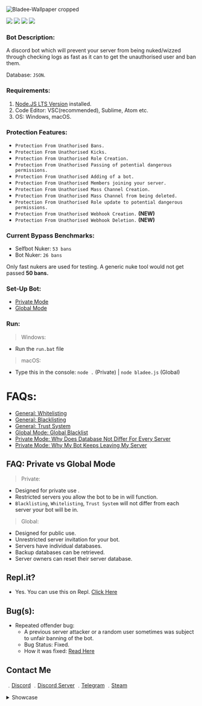 ![Bladee-Wallpaper cropped](https://user-images.githubusercontent.com/71920969/113473009-c3569480-945e-11eb-8857-3b02a514043f.jpg)

![](https://img.shields.io/github/downloads/17teen/Discord-Bladee-Server-Anti-Nuker/total?style=plastic&logo=appveyor?label=Downloads) ![](https://img.shields.io/github/watchers/17teen/Discord-Bladee-Server-Anti-Nuker?style=social) ![](https://img.shields.io/github/stars/17teen/Discord-Bladee-Server-Anti-Nuker?style=social) ![](https://img.shields.io/github/forks/17teen/Discord-Bladee-Server-Anti-Nuker?style=social)

### Bot Description:
A discord bot which will prevent your server from being nuked/wizzed through checking logs as fast as it can to get the unauthorised user and ban them.

Database: `JSON`.

### Requirements:
1. [Node.JS LTS Version](https://nodejs.org/en/) installed.
2. Code Editor: VSC(recommended), Sublime, Atom etc.
3. OS: Windows, macOS.

### Protection Features:
* `Protection From Unathorised Bans.`
* `Protection From Unathorised Kicks.`
* `Protection From Unathorised Role Creation.`
* `Protection From Unathorised Passing of potential dangerous permissions.`
* `Protection From Unathorised Adding of a bot.`
* `Protection From Unathorised Members joining your server.`
* `Protection From Unathorised Mass Channel Creation.`
* `Protection From Unathorised Mass Channel from being deleted.`
* `Protection From Unathorised Role update to potential dangerous permissions.`
* `Protection From Unathorised Webhook Creation.` **(NEW)**
* `Protection From Unathorised Webhook Deletion.` **(NEW)**

### Current Bypass Benchmarks:
- Selfbot Nuker: `53 bans`
- Bot Nuker: `26 bans`

Only fast nukers are used for testing. A generic nuke tool would not get passed **50 bans.**

### Set-Up Bot:
- [Private Mode](https://github.com/17teen/Discord-Bladee-Server-Anti-Nuker/tree/main/Private)
- [Global Mode](https://github.com/17teen/Discord-Bladee-Server-Anti-Nuker/tree/main/Global)

### Run:
> Windows:
* Run the `run.bat` file
> macOS: 
* Type this in the console: `node .` (Private) | `node bladee.js` (Global)

# FAQs:

- [General: Whitelisting](https://github.com/17teen/Discord-Bladee-Server-Anti-Nuker/tree/main/FAQs#whitelisting)
- [General: Blacklisting](https://github.com/17teen/Discord-Bladee-Server-Anti-Nuker/tree/main/FAQs#blacklisting)
- [General: Trust System](https://github.com/17teen/Discord-Bladee-Server-Anti-Nuker/tree/main/FAQs#trust-system)
- [Global Mode: Global Blacklist](https://github.com/17teen/Discord-Bladee-Server-Anti-Nuker/tree/main/FAQs#what-is-global-blacklist)
- [Private Mode: Why Does Database Not Differ For Every Server](https://github.com/17teen/Discord-Bladee-Server-Anti-Nuker/tree/main/FAQs#why-does-database-not-differ-for-every-server)
- [Private Mode: Why My Bot Keeps Leaving My Server](https://github.com/17teen/Discord-Bladee-Server-Anti-Nuker/tree/main/FAQs#why-my-bot-keeps-leaving-my-server)

## FAQ: Private vs Global Mode 

> Private: 
- Designed for private use .
- Restricted servers you allow the bot to be in will function.
- `Blacklisting`, `Whitelisting`, `Trust System` will not differ from each server your bot will be in. 

> Global: 
- Designed for public use.
- Unrestricted server invitation for your bot.
- Servers have individual databases.
- Backup databases can be retrieved. 
- Server owners can reset their server database.

## Repl.it?

- Yes. You can use this on Repl. [Click Here](https://replit.com/@17teen/bladee?v=1)

## Bug(s):
- Repeated offender bug:
    - A previous server attacker or a random user sometimes was subject to unfair banning of the bot.
    - Bug Status: Fixed.
    - How it was fixed: [Read Here](https://github.com/17teen/Discord-Bladee-Server-Anti-Nuker/tree/main/FAQs#Repeated-Offender)

## Contact Me

﹒[Discord](https://discord.com/users/709827684888215582)
﹒[Discord Server](https://discord.gg/4nSYqZ8KAA)
﹒[Telegram](https://t.me/clairvoyant7teen)
﹒[Steam](https://steamcommunity.com/id/seven777teen/)

<details>
  <summary>Showcase</summary>

| Help | 
| ------------- | 
| ![image](https://user-images.githubusercontent.com/71920969/110853651-c91be880-82ab-11eb-8f36-c4701a84ee29.png) |

| Whitelist | Blacklist | 
| ------------- | ------------- |
| ![image](https://user-images.githubusercontent.com/71920969/110852356-2d3dad00-82aa-11eb-98b9-077a2f4a69dc.png) | ![image](https://user-images.githubusercontent.com/71920969/110852400-3af33280-82aa-11eb-9c33-96db6cd31300.png) |

| Blacklisted User Attempt to join server | Unauthorised Ban |
| ------------- | ------------- |
![image](https://media.discordapp.net/attachments/818734089724493855/818752071330168852/unknown.png) | ![image](https://media.discordapp.net/attachments/818734089724493855/819092601478971412/unknown.png) |

## Private Mode Features:

| Trust | Enable & Disable |
| ------------- | ------------- |
![image](https://user-images.githubusercontent.com/71920969/110852427-434b6d80-82aa-11eb-88fb-1e473df4c962.png) | ![image](https://user-images.githubusercontent.com/71920969/110852448-4ba3a880-82aa-11eb-88f2-fe33b4ad550c.png) |

| Adding & Removing Guilds | 
| ------------- | 
| ![image](https://user-images.githubusercontent.com/71920969/110852916-de444780-82aa-11eb-9d13-95bd70c492fb.png) |

## Global Mode Features:

| Global Blacklist | Add & Remove Dev |
| ------------- | ------------- |
| ![image](https://user-images.githubusercontent.com/71920969/113478737-ac299e00-9482-11eb-927b-26001c5da6e6.png) | ![image](https://user-images.githubusercontent.com/71920969/113478755-c8c5d600-9482-11eb-8a55-cae10f94338c.png) |
</details>
